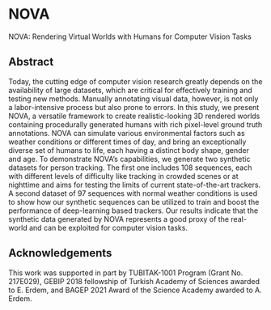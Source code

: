 # NOVA
NOVA: Rendering Virtual Worlds with Humans for Computer Vision Tasks


## Abstract
Today, the cutting edge of computer vision research greatly depends on the availability of large datasets, which are critical for effectively training and testing new methods. Manually annotating visual data, however, is not only a labor-intensive process but also prone to errors. In this study, we present NOVA, a versatile framework to create realistic-looking 3D rendered worlds containing procedurally generated humans with rich pixel-level ground truth annotations. NOVA can simulate various environmental factors such as weather conditions or different times of day, and bring an exceptionally diverse set of humans to life, each having a distinct body shape, gender and age. To demonstrate NOVA’s capabilities, we generate two synthetic datasets for person tracking. The first one includes 108 sequences, each with different levels of difficulty like tracking in crowded scenes or at nighttime and aims for testing the limits of current state-of-the-art trackers. A second dataset of 97 sequences with normal weather conditions is used to show how our synthetic sequences can be utilized to train and boost the performance of deep-learning based trackers. Our results indicate that the synthetic data generated by NOVA represents a good proxy of the real-world and can be exploited for computer vision tasks.

## Acknowledgements
This work was supported in part by TUBITAK-1001 Program (Grant No. 217E029), GEBIP 2018 fellowship of Turkish Academy of Sciences awarded to E. Erdem, and BAGEP 2021 Award of the Science Academy awarded to A. Erdem.
